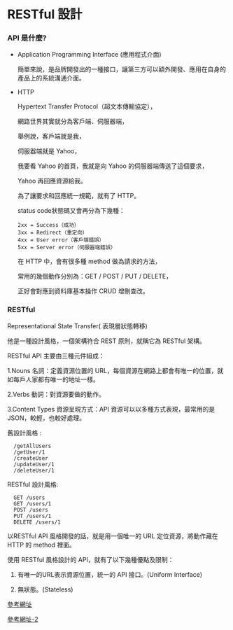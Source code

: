 # RESTful 設計

### API 是什麼?

- Application Programming Interface (應用程式介面)

   簡單來說，是品牌開發出的一種接口，讓第三方可以額外開發、應用在自身的產品上的系統溝通介面。
   
- HTTP

   Hypertext Transfer Protocol（超文本傳輸協定），
   
   網路世界其實就分為客戶端、伺服器端，
   
   舉例說，客戶端就是我，
   
   伺服器端就是 Yahoo，
   
   我要看 Yahoo 的首頁，我就是向 Yahoo 的伺服器端傳送了這個要求，
   
   Yahoo 再回應資源給我。
   
   為了讓要求和回應統一規範，就有了 HTTP。
   
   status code狀態碼又會再分為下幾種：
   
      2xx = Success（成功）
      3xx = Redirect（重定向）
      4xx = User error（客戶端錯誤）
      5xx = Server error（伺服器端錯誤）

   在 HTTP 中，會有很多種 method 做為請求的方法，
   
   常用的幾個動作分別為：GET / POST / PUT / DELETE，
   
   正好會對應到資料庫基本操作 CRUD 增刪查改。

### RESTful

   Representational State Transfer( 表現層狀態轉移)

   他是一種設計風格，一個架構符合 REST 原則，就稱它為 RESTful 架構。

   RESTful API 主要由三種元件組成：

   1.Nouns 名詞：定義資源位置的 URL，每個資源在網路上都會有唯一的位置，就如每戶人家都有唯一的地址一樣。

   2.Verbs 動詞：對資源要做的動作。

   3.Content Types 資源呈現方式：API 資源可以以多種方式表現，最常用的是 JSON，較輕，也較好處理。
   
   舊設計風格 :

      /getAllUsers
      /getUser/1
      /createUser
      /updateUser/1
      /deleteUser/1   

   RESTful 設計風格:

      GET /users
      GET /users/1
      POST /users
      PUT /users/1
      DELETE /users/1

   以RESTful API 風格開發的話，就是用一個唯一的 URL 定位資源，將動作藏在 HTTP 的 method 裡面。
    
   使用 RESTful 風格設計的 API，就有了以下幾種優點及限制：
   
   1. 有唯一的URL表示資源位置，統一的 API 接口。(Uniform Interface)

   2. 無狀態。(Stateless) 

[參考網址](https://charder.readbook.tw/api-design/restful/)

[參考網址-2](https://medium.com/itsems-frontend/api-%E6%98%AF%E4%BB%80%E9%BA%BC-restful-api-%E5%8F%88%E6%98%AF%E4%BB%80%E9%BA%BC-a001a85ab638)
